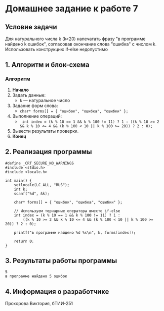# Домашнее задание к работе 7


## Условие задачи
Для натурального числа k (k<20) напечатать фразу "в программе найдено k ошибок", согласовав окончание слова "ошибка" с числом k. Использовать конструкцию if-else недопустимо
## 1. Алгоритм и блок-схема

### Алгоритм
1. **Начало**
2. Задать данные:
   - `k` — натуральное число
3. Задание форм слова:
   - `char* forms[] = { "ошибок", "ошибка", "ошибки" };`
4. Выполнение операций:
   - ` int index = (k % 10 == 1 && k % 100 != 11) ? 1 :
        ((k % 10 >= 2 && k % 10 <= 4 && (k % 100 < 10 || k % 100 >= 20)) ? 2 : 0);`
6. Вывести результаты проверки.
7. **Конец**


## 2. Реализация программы

```
#define _CRT_SECURE_NO_WARNINGS
#include <stdio.h>
#include <locale.h>

int main() {
    setlocale(LC_ALL, "RUS");
    int k;
    scanf("%d", &k);

    char* forms[] = { "ошибок", "ошибка", "ошибки" };

    // Используем тернарные операторы вместо if-else
    int index = (k % 10 == 1 && k % 100 != 11) ? 1 :
        ((k % 10 >= 2 && k % 10 <= 4 && (k % 100 < 10 || k % 100 >= 20)) ? 2 : 0);

    printf("в программе найдено %d %s\n", k, forms[index]);

    return 0;
}
```

## 3. Результаты работы программы

```
5
в программе найдено 5 ошибок
```

## 4. Информация о разработчике

Прохорова Виктория, бТИИ-251
